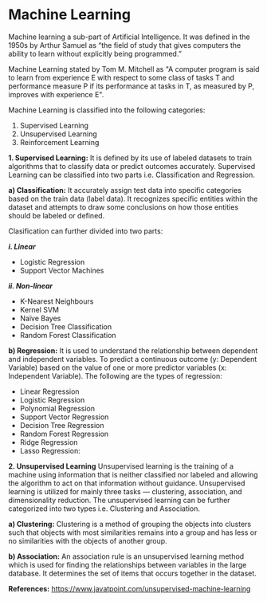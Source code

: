 # Machine Learning
Machine learning a sub-part of Artificial Intelligence. It was defined in the 1950s by Arthur Samuel as “the field of study that gives computers the ability to learn without explicitly being programmed.”

Machine Learning stated by Tom M. Mitchell as "A computer program is said to learn from experience E with respect to some class of tasks T and performance measure P if its performance at tasks in T, as measured by P, improves with experience E".

Machine Learning is classified into the following categories:
1. Supervised Learning
2. Unsupervised Learning
3. Reinforcement Learning

**1. Supervised Learning:**
It is defined by its use of labeled datasets to train algorithms that to classify data or predict outcomes accurately.
Supervised Learning can be classified into two parts i.e. Classification and Regression.

**a) Classification:**
It accurately assign test data into specific categories based on the train data (label data). 
It recognizes specific entities within the dataset and attempts to draw some conclusions on how those entities should be labeled or defined.

Clasification can further divided into two parts:

***i. Linear***
- Logistic Regression
- Support Vector Machines

***ii. Non-linear***
- K-Nearest Neighbours
- Kernel SVM
- Naïve Bayes
- Decision Tree Classification
- Random Forest Classification

**b) Regression:**
It is used to understand the relationship between dependent and independent variables. 
To predict a continuous outcome (y: Dependent Variable) based on the value of one or more predictor variables (x: Independent Variable). 
The following are the types of regression:
- Linear Regression
- Logistic Regression
- Polynomial Regression
- Support Vector Regression
- Decision Tree Regression
- Random Forest Regression
- Ridge Regression
- Lasso Regression:

**2. Unsupervised Learning**
Unsupervised learning is the training of a machine using information that is neither classified nor labeled and allowing the algorithm to act on 
that information without guidance. Unsupervised learning is utilized for mainly three tasks — clustering, association, and dimensionality reduction.
The unsupervised learning can be further categorized into two types i.e. Clustering and Association.

**a) Clustering:**
Clustering is a method of grouping the objects into clusters such that objects with most similarities remains into a group and has less or no similarities with the objects of another group.

**b) Association:**
An association rule is an unsupervised learning method which is used for finding the relationships between variables in the large database. It determines the set of items that occurs together in the dataset.

**References:**
https://www.javatpoint.com/unsupervised-machine-learning
